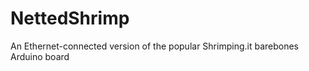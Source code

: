 NettedShrimp
============

An Ethernet-connected version of the popular Shrimping.it barebones Arduino board
